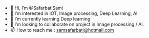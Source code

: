 - 👋 Hi, I’m @SafarbatiSami
- 👀 I’m interested in IOT, Image processing, Deep Learning, AI
- 🌱 I’m currently learning Deep learning
- 💞️ I’m looking to collaborate on project in Image processing / AI.
- 📫 How to reach me : samsafarbati@hotmail.com

